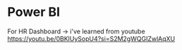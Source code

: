 # Power BI
For HR Dashboard -> i've learned from youtube https://youtu.be/0BKlUySopU4?si=S2M2gWQGIZwlAqXU
